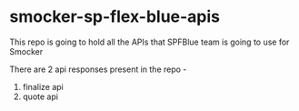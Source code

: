 # smocker-sp-flex-blue-apis
This repo is going to hold all the APIs that SPFBlue team is going to use for Smocker

There are 2 api responses present in the repo -
1. finalize api 
2. quote api
